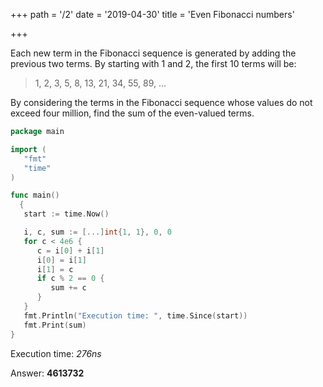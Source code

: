 +++
path = '/2'
date = '2019-04-30'
title = 'Even Fibonacci numbers'

+++

Each new term in the Fibonacci sequence is generated by adding the previous two terms. By starting with 1 and 2, the first 10 terms will be:

> 1, 2, 3, 5, 8, 13, 21, 34, 55, 89, ...

By considering the terms in the Fibonacci sequence whose values do not exceed four million, find the sum of the even-valued terms.

```go
package main

import (
   "fmt"
   "time"
)

func main()
  {
   start := time.Now()

   i, c, sum := [...]int{1, 1}, 0, 0
   for c < 4e6 {
      c = i[0] + i[1]
      i[0] = i[1]
      i[1] = c
      if c % 2 == 0 {
         sum += c
      }
   }
   fmt.Println("Execution time: ", time.Since(start))
   fmt.Print(sum)
}
```

Execution time: _276ns_

Answer: **4613732**
